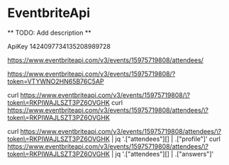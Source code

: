 # EventbriteApi

** TODO: Add description **


ApiKey 1424097734135208989728


https://www.eventbriteapi.com/v3/events/15975719808/attendees/

https://www.eventbriteapi.com/v3/events/15975719808/?token=VTYWNO2HN65B76C5AP


curl https://www.eventbriteapi.com/v3/events/15975719808/\?token\=RKPIWAJLSZT3PZ6OVGHK
curl https://www.eventbriteapi.com/v3/events/15975719808/attendees/\?token\=RKPIWAJLSZT3PZ6OVGHK



curl https://www.eventbriteapi.com/v3/events/15975719808/attendees/\?token\=RKPIWAJLSZT3PZ6OVGHK | jq '.["attendees"][] | .["profile"]'
curl https://www.eventbriteapi.com/v3/events/15975719808/attendees/\?token\=RKPIWAJLSZT3PZ6OVGHK | jq '.["attendees"][] | .["answers"]'
